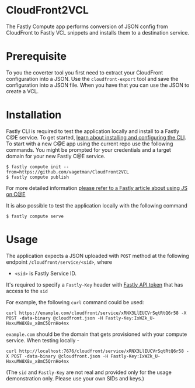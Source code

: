 # CloudFront2VCL

The Fastly Compute app performs conversion of JSON config from CloudFront to Fastly VCL snippets and installs them to a destination service.

# Prerequisite

To you the coverter tool you first need to extract your CloudFront configuration into a JSON. Use the `cloudfront-export` tool and save the configuration into a JSON file. When you have that you can use the JSON to create a VCL.

# Installation

Fastly CLI is required to test the application locally and install to a Fastly C@E service. To get started, [learn about installing and configuring the CLI](https://developer.fastly.com/learning/tools/cli).
To start with a new C@E app using the current repo use the following commands. You might be prompted for your credentials and a target domain for your new Fastly C@E service.

```shell
$ fastly compute init --from=https://github.com/vagetman/CloudFront2VCL
$ fastly compute publish
```

For more detailed information [please refer to a Fastly article about using JS on C@E](https://developer.fastly.com/learning/compute/javascript/)

It is also possible to test the application locally with the following command

```shell
$ fastly compute serve
```

# Usage

The application expects a JSON uploaded with `POST` method at the following endpoint
`/cloudfront/service/<sid>`, where

- `<sid>` is Fastly Service ID.

It's required to specify a `Fastly-Key` header with [Fastly API token](https://developer.fastly.com/reference/api/#authentication) that has access to the `sid`

For example, the following `curl` command could be used:

```shell
curl https://example.com/cloudfront/service/xRNX3LlEUCVrSqtRtQ6r58 -X POST -data-binary @cloudfront.json -H Fastly-Key:IxWZk_U-HxxuMW8X8v_x8mC5QrnHo4nx
```

`example.com` should be the domain that gets provisioned with your compute service. When testing locally -

```shell
curl http://localhost:7676/cloudfront/service/xRNX3LlEUCVrSqtRtQ6r58 -X POST -data-binary @cloudfront.json -H Fastly-Key:IxWZk_U-HxxuMW8X8v_x8mC5QrnHo4nx
```

(The `sid` and `Fastly-Key` are not real and provided only for the usage demonstration only. Please use your own SIDs and keys.)
